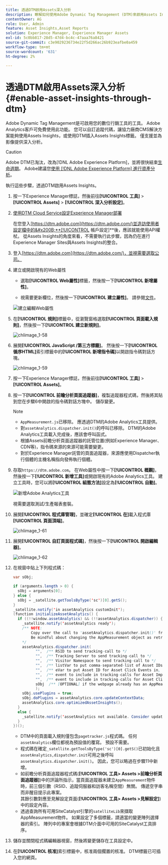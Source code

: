 ```yaml
---
title: 透過DTM啟用Assets深入分析
description: 瞭解如何使用Adobe Dynamic Tag Management (DTM)來啟用Assets Insights。
contentOwner: AG
role: User, Admin
feature: Asset Insights,Asset Reports
solution: Experience Manager, Experience Manager Assets
exl-id: 5c0bb817-28d5-47d4-bc4c-47aaa76a8421
source-git-commit: c3e9029236734e22f5d266ac26b923eafbe0a459
workflow-type: tm+mt
source-wordcount: '631'
ht-degree: 2%

---
```


# 透過DTM啟用Assets深入分析 {#enable-asset-insights-through-dtm}

Adobe Dynamic Tag Management是可啟用您的數位行銷工具的工具。 Adobe Analytics客戶可免費使用此功能。 您可以自訂追蹤代碼，讓協力廠商CMS解決方案能夠使用Assets Insights，或使用DTM插入Assets Insights標籤。 僅支援並為影像提供深入分析。

>[!CAUTION]
>
>Adobe DTM已淘汰，改為[!DNL Adobe Experience Platform]，並將很快結束[生命週期](https://medium.com/launch-by-adobe/dtm-plans-for-a-sunset-3c6aab003a6f)。 Adobe建議您[使用 [!DNL Adobe Experience Platform] 進行資產分析](https://experienceleague.adobe.com/docs/experience-manager-learn/assets/advanced/asset-insights-launch-tutorial.html)。

執行這些步驟，透過DTM啟用Assets Insights。

1. 按一下Experience Manager標誌，然後前往&#x200B;**[!UICONTROL 工具]** > **[!UICONTROL Assets]** > **[!UICONTROL 深入分析設定]**。
1. [使用DTM Cloud Service設定Experience Manager部署](/help/sites-administering/dtm.md)

   在您登入[https://dtm.adobe.com](https://dtm.adobe.com/)並造訪使用者設定檔中的&#x200B;**[!UICONTROL 帳戶設定]**&#x200B;後，應該就能使用API權杖。 從Assets Insights的角度來看，不需要執行此步驟，因為仍在進行Experience Manager Sites與Assets Insights的整合。

1. 登入[https://dtm.adobe.com](https://dtm.adobe.com/)，並視需要選取公司。
1. 建立或開啟現有的Web屬性

   * 選取&#x200B;**[!UICONTROL Web屬性]**&#x200B;標籤，然後按一下&#x200B;**[!UICONTROL 新增屬性]**。

   * 視需要更新欄位，然後按一下&#x200B;**[!UICONTROL 建立屬性]**。 請參閱[文件](https://experienceleague.adobe.com/docs/experience-manager-learn/getting-started-wknd-tutorial-develop/overview.html)。

   ![建立編輯Web屬性](assets/Create-edit-web-property.png)

1. 在&#x200B;**[!UICONTROL 規則]**&#x200B;標籤中，從瀏覽窗格選取&#x200B;**[!UICONTROL 頁面載入規則]**，然後按一下&#x200B;**[!UICONTROL 建立新規則]**。

   ![chlimage_1-58](assets/chlimage_1-194.png)

1. 展開&#x200B;**[!UICONTROL JavaScript /第三方標籤]**。 然後按一下&#x200B;**[!UICONTROL 循序HTML]**&#x200B;索引標籤中的&#x200B;**[!UICONTROL 新增指令碼]**&#x200B;以開啟指令碼對話方塊。

   ![chlimage_1-59](assets/chlimage_1-195.png)

1. 按一下Experience Manager標誌，然後前往&#x200B;**[!UICONTROL 工具]** > **[!UICONTROL Assets]**。
1. 按一下&#x200B;**[!UICONTROL 前瞻分析頁面追蹤器]**，複製追蹤器程式碼，然後將其貼到您在步驟6中開啟的指令碼對話方塊中。 儲存變更。

   >[!NOTE]
   >
   >* `AppMeasurement.js`已移除。 應透過DTM的Adobe Analytics工具提供。
   >* 對`assetAnalytics.dispatcher.init()`的呼叫已移除。 DTM的Adobe Analytics工具載入完成後，應該會呼叫函式。
   >* 根據Assets前瞻分析頁面追蹤器的託管位置(例如Experience Manager、CDN等)，指令碼來源的來源可能需要變更。
   >* 對於Experience Manager託管的頁面追蹤器，來源應使用Dispatcher執行個體的主機名稱指向發佈執行個體。

1. 存取`https://dtm.adobe.com`。 在Web屬性中按一下&#x200B;**[!UICONTROL 概觀]**，然後按一下&#x200B;**[!UICONTROL 新增工具]**&#x200B;或開啟現有的Adobe Analytics工具。 建立工具時，您可以將&#x200B;**[!UICONTROL 組態方法]**&#x200B;設定為&#x200B;**[!UICONTROL 自動]**。

   ![新增Adobe Analytics工具](assets/Add-Adobe-Analytics-Tool.png)

   視需要選取測試/生產報表套裝。

1. 展開&#x200B;**[!UICONTROL 程式庫管理]**，並確定&#x200B;**[!UICONTROL 在]**&#x200B;載入程式庫&#x200B;**[!UICONTROL 頁面頂端]**。

   ![chlimage_1-61](assets/chlimage_1-197.png)

1. 展開&#x200B;**[!UICONTROL 自訂頁面程式碼]**，然後按一下&#x200B;**[!UICONTROL 開啟編輯器]**。

   ![chlimage_1-62](assets/chlimage_1-198.png)

1. 在視窗中貼上下列程式碼：

   ```Java
   var sObj;
   
   if (arguments.length > 0) {
     sObj = arguments[0];
   } else {
     sObj = _satellite.getToolsByType('sc')[0].getS();
   }
   _satellite.notify('in assetAnalytics customInit');
   (function initializeAssetAnalytics() {
     if ((!!window.assetAnalytics) && (!!assetAnalytics.dispatcher)) {
       _satellite.notify('assetAnalytics ready');
       /** NOTE:
           Copy over the call to 'assetAnalytics.dispatcher.init()' from Assets Pagetracker
           Be mindful about changing the AppMeasurement object as retrieved above.
       */
       assetAnalytics.dispatcher.init(
             "",  /** RSID to send tracking-call to */
             "",  /** Tracking Server to send tracking-call to */
             "",  /** Visitor Namespace to send tracking-call to */
             "",  /** listVar to put comma-separated-list of Asset IDs for Asset Impression Events in tracking-call, for example, 'listVar1' */
             "",  /** eVar to put Asset ID for Asset Click Events in, for example, 'eVar3' */
             "",  /** event to include in tracking-calls for Asset Impression Events, for example, 'event8' */
             "",  /** event to include in tracking-calls for Asset Click Events, for example, 'event7' */
             sObj  /** [OPTIONAL] if the webpage already has an AppMeasurement object, include the object here. If unspecified, Pagetracker Core shall create its own AppMeasurement object */
             );
       sObj.usePlugins = true;
       sObj.doPlugins = assetAnalytics.core.updateContextData;
       assetAnalytics.core.optimizedAssetInsights();
     }
     else {
       _satellite.notify('assetAnalytics not available. Consider updating the Custom Page Code', 4);
     }
   })();
   ```

   * DTM中的頁面載入規則僅包含`pagetracker.js`程式碼。 任何`assetAnalytics`欄位都視為預設值的覆寫。 預設不需要。
   * 程式碼在確定`_satellite.getToolsByType('sc')[0].getS()`已初始化且`assetAnalytics,dispatcher.init`可用之後呼叫`assetAnalytics.dispatcher.init()`。 因此，您可以略過在步驟11中新增。
   * 如前瞻分析頁面追蹤器程式碼(**[!UICONTROL 工具> Assets >前瞻分析頁面追蹤器]**)中的評論所指示，當頁面追蹤器未建立`AppMeasurement`物件時，前三個引數（RSID、追蹤伺服器和訪客名稱空間）無關。 傳遞空字串而非醒目提示此專案。\
     其餘引數對應至見解設定頁面(**[!UICONTROL 工具> Assets >見解設定]**)中的設定內容。
   * 透過查詢所有可用SiteCatalyst引擎的`satelliteLib`來擷取AppMeasurement物件。 如果設定了多個標籤，請適當的變更陣列選擇器的索引。 陣列中的專案會根據DTM介面中可用的SiteCatalyst工具排序。

1. 儲存並關閉程式碼編輯器視窗，然後將變更儲存在工具設定中。
1. 在&#x200B;**[!UICONTROL 核准]**&#x200B;索引標籤中，核准兩個擱置的核准。 DTM標籤已可插入您的網頁。
